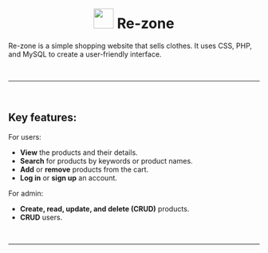 <h1 align="center">
  <img src="https://github.com/trangnguyenkimyen/rezoneshop/assets/85601408/9d5e31f6-213a-4cb6-93ad-c2131a3f13f3" width="40"/> Re-zone 
</h1>
<p>
  Re-zone is a simple shopping website that sells clothes.  It uses CSS, PHP, and MySQL to create a user-friendly interface.
</p>
<br>
<hr></hr>
<br>
<h2>Key features:</h2>
For users:
<ul>
  <li><b>View</b> the products and their details.</li>
  <li><b>Search</b> for products by keywords or product names.</li>
  <li><b>Add</b> or <b>remove</b> products from the cart.</li>
  <li><b>Log in</b> or <b>sign up</b> an account.</li>
</ul>
For admin:
<ul>
  <li><b>Create, read, update, and delete (CRUD)</b> products.</li>
  <li><b>CRUD</b> users.</li>
</ul>
<br>
<hr></hr>
<br>

